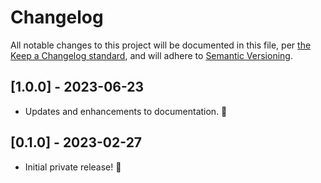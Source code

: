 # Changelog

All notable changes to this project will be documented in this file, per [the Keep a Changelog standard](http://keepachangelog.com/), and will adhere to [Semantic Versioning](http://semver.org/).

## [1.0.0] - 2023-06-23
- Updates and enhancements to documentation. 🎉

## [0.1.0] - 2023-02-27
- Initial private release! 🎉
